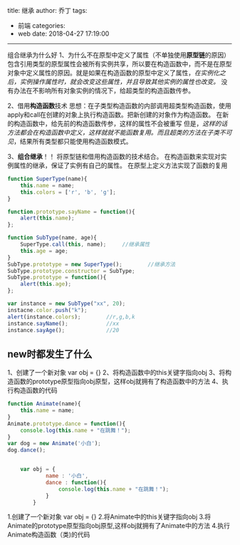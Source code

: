 title: 继承
author: 乔丁
tags:
  - 前端
categories:
  - web
date: 2018-04-27 17:19:00
---


组合继承为什么好
1、为什么不在原型中定义了属性（不单独使用**原型链**的原因）
包含引用类型的原型属性会被所有实例共享，所以要在构造函数中，而不是在原型对象中定义属性的原因。就是如果在构造函数的原型中定义了属性，*在实例化之后，实例操作属性时，就会改变这些属性，并且导致其他实例的属性也改变。*
没有办法在不影响所有对象实例的情况下，给超类型的构造函数传参。

2、借用**构造函数**技术
思想：在子类型构造函数的内部调用超类型构造函数，使用apply和call在创建的对象上执行构造函数。把新创建的对象作为构造函数。
在新的构造函数中，给先前的构造函数传参，这样的属性不会被重写
但是，*这样的话方法都会在构造函数中定义，这样就就不能函数复用。而且超类的方法在子类不可见*，结果所有类型都只能使用构造函数模式。

3、**组合继承**！！
将原型链和借用构造函数的技术结合。
在构造函数来实现对实例属性的继承，保证了实例有自己的属性。
在原型上定义方法实现了函数的复用

```javascript
function SuperType(name){
	this.name = name;
	this.colors = ['r', 'b', 'g'];
}

function.prototype.sayName = function(){
	alert(this.name);
};

function SubType(name, age){
	SuperType.call(this, name);		//继承属性
	this.age = age;
}
SubType.prototype = new SuperType();        //继承方法
SubType.prototype.constructor = SubType;
SubType.prototype = function(){
	alert(this.age);
};

var instance = new SubType("xx", 20);
instacne.color.push("k");
alert(instance.colors);        //r,g,b,k
instance.sayName();            //xx
instance.sayAge();             //20
```

## new时都发生了什么
1、创建了一个新对象 var obj = {}
2、将构造函数中的this关键字指向obj
3、将构造函数的prototype原型指向obj原型，这样obj就拥有了构造函数中的方法
4、执行构造函数的代码
```javascript
function Animate(name){
    this.name = name;
}
Animate.prototype.dance = function(){
    console.log(this.name + "在跳舞！");
}
var dog = new Animate('小白');
dog.dance();


	var obj = {
            name : '小白',
            dance : function(){
                console.log(this.name + "在跳舞！");
            }
        }
```
1.创建了一个新对象 var obj = {}
2.将Animate中的this关键字指向obj
3.将Animate的prototype原型指向obj原型,这样obj就拥有了Animate中的方法
4.执行Animate构造函数（类)的代码